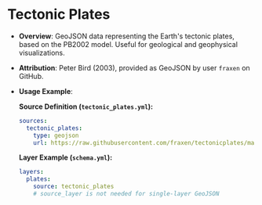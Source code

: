 # Tectonic Plates

- **Overview**: GeoJSON data representing the Earth's tectonic plates, based on the PB2002 model. Useful for geological and geophysical visualizations.
- **Attribution**: Peter Bird (2003), provided as GeoJSON by user `fraxen` on GitHub.
- **Usage Example**:

  **Source Definition (`tectonic_plates.yml`):**
  ```yaml
  sources:
    tectonic_plates:
      type: geojson
      url: https://raw.githubusercontent.com/fraxen/tectonicplates/master/GeoJSON/PB2002_plates.json
  ```

  **Layer Example (`schema.yml`):**
  ```yaml
  layers:
    plates:
      source: tectonic_plates
      # source_layer is not needed for single-layer GeoJSON
  ```
